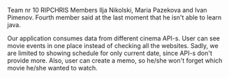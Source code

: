 Team nr 10 RIPCHRIS
Members Ilja Nikolski, Maria Pazekova and Ivan Pimenov. Fourth member said at the last moment that he isn't able to learn java.

Our application consumes data from different cinema API-s. User can see movie events in one place instead of checking all the websites.
Sadly, we are limited to showing schedule for only current date, since API-s don't provide more.
Also, user can create a memo, so he/she won't forget which movie he/she wanted to watch.


